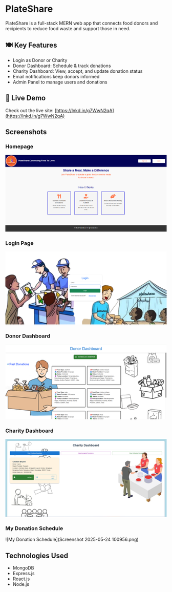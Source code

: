 # PlateShare

PlateShare is a full-stack MERN web app that connects food donors and recipients to reduce food waste and support those in need.

## 🍽️ Key Features
- Login as Donor or Charity
- Donor Dashboard: Schedule & track donations
- Charity Dashboard: View, accept, and update donation status
- Email notifications keep donors informed
- Admin Panel to manage users and donations

## 🔗 Live Demo
Check out the live site: [https://lnkd.in/g7WwN2qA](https://lnkd.in/g7WwN2qA)

## Screenshots

### Homepage
![Homepage](homepage.png)

### Login Page
![Login Page](login_pg.png)



### Donor Dashboard
![Donor Dashboard](donor_pg.png)

### Charity Dashboard
![Charity Dashboard](charity_pg.png)

### My Donation Schedule
![My Donation Schedule](Screenshot 2025-05-24 100956.png)

## Technologies Used
- MongoDB
- Express.js
- React.js
- Node.js


